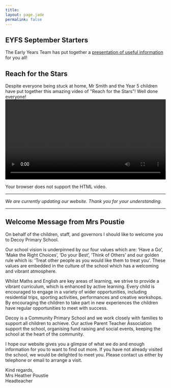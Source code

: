 ```yaml
---
title:
layout: page.jade
permalink: false
---
```


## EYFS September Starters

The Early Years Team has put together a [presentation of useful information](/docs/Parent-Induction-Meeting-2020.pptx) for you all!

## Reach for the Stars

Despite everyone being stuck at home, Mr Smith and the Year 5 children have put together this amazing video of "Reach for the Stars"! Well done everyone!
<video width="100%" height="auto" controls>

  <source src="/docs/Reach-For-The-Stars-Year-5.m4v" type="video/mp4">
  Your browser does not support the HTML video.
</video>

---

_We are currently updating our website. Thank you for your understanding._

---

## Welcome Message from Mrs Poustie

On behalf of the children, staff, and governors I should like to welcome you to Decoy Primary School.

Our school vision is underpinned by our four values which are: ‘Have a Go’, ‘Make the Right Choices’, ‘Do your Best’, ‘Think of Others’ and our golden rule which is: 'Treat other people as you would like them to treat you'. These values are embedded in the culture of the school which has a welcoming and vibrant atmosphere.

Whilst Maths and English are key areas of learning, we strive to provide a vibrant curriculum, which is enhanced by active learning. Every child is encouraged to engage in a variety of wider opportunities, including residential trips, sporting activities, performances and creative workshops. By encouraging the children to take part in new experiences the children have regular opportunities to meet with success.

Decoy is a Community Primary School and we work closely with families to support all children to achieve. Our active Parent Teacher Association support the school, organising fund raising and social events, keeping the school at the heart of the community.

I hope our website gives you a glimpse of what we do and enough information for you to want to find out more. If you have not already visited the school, we would be delighted to meet you. Please contact us either by telephone or email to arrange a visit.

Kind regards,  
Mrs Heather Poustie  
Headteacher
